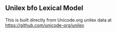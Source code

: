 Unilex bfo Lexical Model
----------------------

This is built directly from Unicode.org unilex data at
https://github.com/unicode-org/unilex
